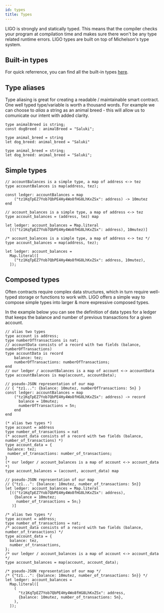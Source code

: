 ```yaml
---
id: types
title: Types
---
```


LIGO is strongly and statically typed. This means that the compiler checks your program at compilation time and makes sure there won't be any type related runtime errors. LIGO types are built on top of Michelson's type system.

## Built-in types

For quick referrence, you can find all the built-in types [here](https://gitlab.com/ligolang/ligo/blob/dev/src/passes/operators/operators.ml#L35).

## Type aliases

Type aliasing is great for creating a readable / maintainable smart contract. One well typed type/variable is worth a thousand words. For example we can choose to *alias* a string as an animal breed - this will allow us to comunicate our intent with added clarity.

<!--DOCUSAURUS_CODE_TABS-->
<!--Pascaligo-->
```pascaligo
type animalBreed is string;
const dogBreed : animalBreed = "Saluki";
```

<!--CameLIGO-->

```cameligo
type animal_breed = string
let dog_breed: animal_breed = "Saluki"
```

<!--ReasonLIGO-->

```reasonligo
type animal_breed = string;
let dog_breed: animal_breed = "Saluki";
```

<!--END_DOCUSAURUS_CODE_TABS-->

## Simple types
<!--DOCUSAURUS_CODE_TABS-->
<!--Pascaligo-->
```pascaligo
// accountBalances is a simple type, a map of address <-> tez
type accountBalances is map(address, tez);

const ledger: accountBalances = map
    ("tz1KqTpEZ7Yob7QbPE4Hy4Wo8fHG8LhKxZSx": address) -> 10mutez
end
```

<!--CameLIGO-->
```cameligo
// account_balances is a simple type, a map of address <-> tez
type account_balances = (address, tez) map

let ledger: account_balances = Map.literal
  [(("tz1KqTpEZ7Yob7QbPE4Hy4Wo8fHG8LhKxZSx": address), 10mutez)]
```

<!--ReasonLIGO-->
```reasonligo
/* account_balances is a simple type, a map of address <-> tez */
type account_balances = map(address, tez);

let ledger: account_balances =
  Map.literal([
    ("tz1KqTpEZ7Yob7QbPE4Hy4Wo8fHG8LhKxZSx": address, 10mutez),
  ]);
```

<!--END_DOCUSAURUS_CODE_TABS-->

## Composed types

Often contracts require complex data structures, which in turn require well-typed storage or functions to work with. LIGO offers a simple way to compose simple types into larger & more expressive composed types.

In the example below you can see the definition of data types for a ledger that keeps the balance and number of previous transactions for a given account.

<!--DOCUSAURUS_CODE_TABS-->
<!--Pascaligo-->
```pascaligo
// alias two types
type account is address;
type numberOfTransactions is nat;
// accountData consists of a record with two fields (balance, numberOfTransactions)
type accountData is record
    balance: tez;
    numberOfTransactions: numberOfTransactions;
end
// our ledger / accountBalances is a map of account <-> accountData
type accountBalances is map(account, accountData);

// pseudo-JSON representation of our map
// { "tz1...": {balance: 10mutez, numberOfTransactions: 5n} }
const ledger: accountBalances = map
    ("tz1KqTpEZ7Yob7QbPE4Hy4Wo8fHG8LhKxZSx": address) -> record
      balance = 10mutez;
      numberOfTransactions = 5n;
    end
end
```

<!--CameLIGO-->
```cameligo
(* alias two types *)
type account = address
type number_of_transactions = nat
(* account_data consists of a record with two fields (balance, number_of_transactions) *)
type account_data = {
 balance: tez;
 number_of_transactions: number_of_transactions;
}
(* our ledger / account_balances is a map of account <-> account_data *)
type account_balances = (account, account_data) map

// pseudo-JSON representation of our map
// {"tz1...": {balance: 10mutez, number_of_transactions: 5n}}
let ledger: account_balances = Map.literal
  [(("tz1KqTpEZ7Yob7QbPE4Hy4Wo8fHG8LhKxZSx": address),
    {balance = 10mutez;
     number_of_transactions = 5n;}
   )]
```

<!--ReasonLIGO-->
```reasonligo
/* alias two types */
type account = address;
type number_of_transactions = nat;
/* account_data consists of a record with two fields (balance, number_of_transactions) */
type account_data = {
  balance: tez,
  number_of_transactions,
};
/* our ledger / account_balances is a map of account <-> account_data */
type account_balances = map(account, account_data);

/* pseudo-JSON representation of our map */
/* {"tz1...": {balance: 10mutez, number_of_transactions: 5n}} */
let ledger: account_balances =
  Map.literal([
    (
      "tz1KqTpEZ7Yob7QbPE4Hy4Wo8fHG8LhKxZSx": address,
      {balance: 10mutez, number_of_transactions: 5n},
    ),
  ]);

```

<!--END_DOCUSAURUS_CODE_TABS-->
